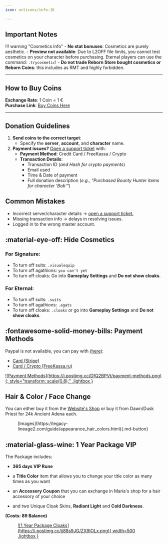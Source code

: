 ```yaml
---
icon: octicons/info-16

---
```


## Important Notes
!!! warning "Cosmetics Info"
    - **No stat bonuses**: Cosmetics are purely aesthetic.
    - **Preview not available**: Due to L2OFF file limits, you cannot test cosmetics on your character before purchasing. Eternal players can use the command: `.trycosmetic`!
    - **Do not trade Reborn Store bought cosmetics or Reborn Coins**: this includes as RMT and highly forbidden.

---

## How to Buy Coins

**Exchange Rate**: 1 Coin = 1 €  
**Purchase Link**: [Buy Coins Here](https://l2reborn.org/balance/)

---

## Donation Guidelines
1. **Send coins to the correct target**:
    - Specify the **server**, **account**, and **character** name.
2. **Payment issues?** [Open a support ticket](https://l2reborn.org/support/) with:
    - **Payment Method**: Credit Card / FreeKassa / Crypto  
    - **Transaction Details**:
        - Transaction ID (*and Hash for crypto payments*)
        - Email used
        - Time & Date of payment
        - Full donation description (*e.g., "Purchased Bounty Hunter items for character 'Bob'"*)


## Common Mistakes
- Incorrect server/character details → [open a support ticket.](https://l2reborn.org/support/)
- Missing transaction info → delays in resolving issues.
- Logged in to the wrong master account.


## :material-eye-off: Hide Cosmetics
### For Signature:
- To turn off suits: `.visualequip`
- To turn off agathions: `you can't yet`
- To turn off cloaks: Go into **Gameplay Settings** and **Do not show cloaks**.

### For Eternal:
- To turn off suits: `.suits`
- To turn off agathions: `.agats`
- To turn off cloaks: `.cloaks` or go into **Gameplay Settings** and **Do not show cloaks**.


## :fontawesome-solid-money-bills: Payment Methods
Paypal is not available, you can pay with [(here)](https://l2reborn.org/balance/):

- [Card (Stripe)](https://stripe.com/)
- [Card / Crypto (FreeKassa.ru)](https://freekassa.ru/)

<a href="https://postimg.cc/DfQ2BPVt">
![Payment Methods](https://i.postimg.cc/DfQ2BPVt/payment-methods.png){: style="transform: scale(0.8);" .lightbox }
</a>


## Hair & Color / Face Change

You can either buy it from the [Website's Shop](https://l2reborn.org/reborn-shop/) or buy it from Dawn/Dusk Priest for 24k Ancient Adena each.

<figure markdown="span">
  [Images](https://legacy-lineage2.com/guide/appearance_hair_colors.html){.md-button}
</figure>


## :material-glass-wine: 1 Year Package VIP
The Package includes:

- **365 days VIP Rune**

- a **Title Color** item that allows you to change your title color as many times as you want

- an **Accessory Coupon** that you can exchange in Maria's shop for a hair accessory of your choice

- and two Unique Cloak Skins, **Radiant Light** and **Cold Darkness**.

**(Costs: 89 Balance)**

<figure markdown="1">
<a href="https://postimg.cc/jj88s9JG">
![1 Year Package Cloaks](https://i.postimg.cc/jj88s9JG/ZX9IOLx.png){ width=500 .lightbox }
</a>
</figure>



